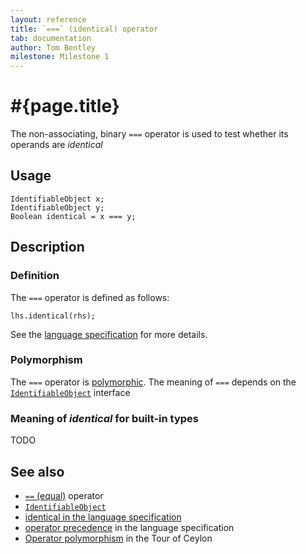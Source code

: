 ```yaml
---
layout: reference
title: `===` (identical) operator
tab: documentation
author: Tom Bentley
milestone: Milestone 1
---
```


# #{page.title}

The non-associating, binary `===` operator is used to test whether its operands 
are *identical*

## Usage 

    IdentifiableObject x;
    IdentifiableObject y;
    Boolean identical = x === y;

## Description

### Definition 

The `===` operator is defined as follows:

    lhs.identical(rhs);

See the [language specification](#{site.urls.spec}#equalityandcomparisonoperators) for more details.

### Polymorphism

The `===` operator is [polymorphic](/documentation/reference/operator/operator-polymorphism). 
The meaning of `===` depends on the 
[`IdentifiableObject`](../../ceylon.language/IdentifiableObject) interface

### Meaning of *identical* for built-in types

TODO

## See also

* [`==` (equal)](../equal) operator
* [`IdentifiableObject`](../../ceylon.language/IdentifiableObject)
* [identical in the language specification](#{site.urls.spec}#equalityandcomparisonoperators)
* [operator precedence](#{site.urls.spec}#operatorprecedence) in the 
  language specification
* [Operator polymorphism](/documentation/tour/language-module/#operator_polymorphism) 
  in the Tour of Ceylon
